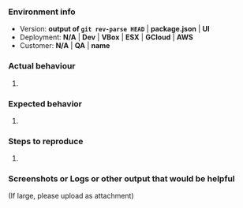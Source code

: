 ### Environment info
- Version: **output of `git rev-parse HEAD`** | **package.json** | **UI**
- Deployment: **N/A** | **Dev** | **VBox** | **ESX** | **GCloud** | **AWS**
- Customer: **N/A** | **QA** | **name**

### Actual behaviour
1.

### Expected behavior
1.

### Steps to reproduce
1.

### Screenshots or Logs or other output that would be helpful
(If large, please upload as attachment)
